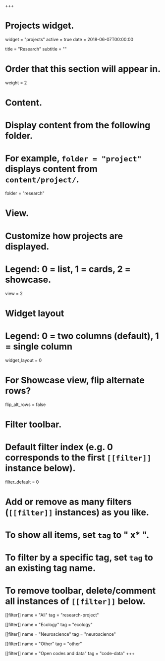 +++
# Projects widget.
widget = "projects"
active = true
date = 2018-06-07T00:00:00

title = "Research"
subtitle = ""

# Order that this section will appear in.
weight = 2

# Content.
# Display content from the following folder.
# For example, `folder = "project"` displays content from `content/project/`.
folder = "research"

# View.
# Customize how projects are displayed.
# Legend: 0 = list, 1 = cards, 2 = showcase.
view = 2

# Widget layout
# Legend: 0 = two columns (default), 1 = single column
widget_layout = 0

# For Showcase view, flip alternate rows?
flip_alt_rows = false

# Filter toolbar.

# Default filter index (e.g. 0 corresponds to the first `[[filter]]` instance below).
filter_default = 0

# Add or remove as many filters (`[[filter]]` instances) as you like.
# To show all items, set `tag` to " x* ".
# To filter by a specific tag, set `tag` to an existing tag name.
# To remove toolbar, delete/comment all instances of `[[filter]]` below.
[[filter]]
  name = "All"
  tag = "research-project"

[[filter]]
  name = "Ecology"
  tag = "ecology"

[[filter]]
  name = "Neuroscience"
  tag = "neuroscience"

[[filter]]
  name = "Other"
  tag = "other"

[[filter]]
  name = "Open codes and data"
  tag = "code-data"
+++
